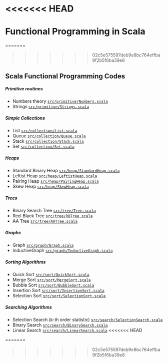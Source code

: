 <<<<<<< HEAD
=======
# Functional Programming in Scala
=======
>>>>>>> 02c5e575597deb9e8bc764effba9f2b5f6ba39e8
## Scala Functional Programming Codes
##### Primitive routines
* Numbers theory [`src/primitive/Numbers.scala`](https://github.comSHSSCPG131/FPInScalasrc/primitive/Numbers.scala)
* Strings [`src/primitive/Strings.scala`](https://github.comSHSSCPG131/FPInScalasrc/primitive/Strings.scala)

##### Simple Collections
* List [`src/collection/List.scala`](https://github.comSHSSCPG131/FPInScalasrc/collection/List.scala)
* Queue [`src/collection/Queue.scala`](https://github.comSHSSCPG131/FPInScalasrc/collection/Queue.scala)
* Stack [`src/collection/Stack.scala`](https://github.comSHSSCPG131/FPInScalasrc/collection/Stack.scala)
* Set [`src/collection/Set.scala`](https://github.comSHSSCPG131/FPInScalasrc/collection/Set.scala)

##### Heaps
* Standard Binary Heap [`src/heap/StandardHeap.scala`](https://github.comSHSSCPG131/FPInScalasrc/heap/StandardHeap.scala)
* Leftist Heap [`src/heap/LeftistHeap.scala`](https://github.comSHSSCPG131/FPInScalasrc/heap/LeftistHeap.scala)
* Pairing Heap [`src/heap/PairingHeap.scala`](https://github.comSHSSCPG131/FPInScalasrc/heap/PairingHeap.scala)
* Skew Heap [`src/heap/SkewHeap.scala`](https://github.comSHSSCPG131/FPInScalasrc/heap/SkewHeap.scala)


##### Trees
* Binary Search Tree [`src/tree/Tree.scala`](https://github.comSHSSCPG131/FPInScalasrc/tree/Tree.scala)
* Red-Black Tree [`src/tree/RBTree.scala`](https://github.comSHSSCPG131/FPInScalasrc/tree/RBTree.scala)
* AA Tree [`src/tree/AATree.scala`](https://github.comSHSSCPG131/FPInScalasrc/tree/AATree.scala)


##### Graphs
* Graph [`src/graph/Graph.scala`](https://github.comSHSSCPG131/FPInScalasrc/graph/Graph.scala)
* InductiveGraph [`src/graph/InductiveGraph.scala`](https://github.comSHSSCPG131/FPInScalasrc/graph/InductiveGraph.scala)

##### Sorting Algorithms
* Quick Sort [`src/sort/QuickSort.scala`](https://github.comSHSSCPG131/FPInScalasrc/sort/QuickSort.scala)
* Merge Sort [`src/sort/MergeSort.scala`](https://github.comSHSSCPG131/FPInScalasrc/sort/MergeSort.scala)
* Bubble Sort [`src/sort/BubbleSort.scala`](https://github.comSHSSCPG131/FPInScalasrc/sort/BubbleSort.scala)
* Insertion Sort [`src/sort/InsertionSort.scala`](https://github.comSHSSCPG131/FPInScalasrc/sort/InsertionSort.scala)
* Selection Sort [`src/sort/SelectionSort.scala`](https://github.comSHSSCPG131/FPInScalasrc/sort/SelectionSort.scala)

##### Searching Algorithms
* Selection Search (k-th order statistic) [`src/search/SelectionSearch.scala`](https://github.comSHSSCPG131/FPInScalasrc/search/SelectionSearch.scala)
* Binary Search [`src/search/BinarySearch.scala`](https://github.comSHSSCPG131/FPInScalasrc/search/BinarySearch.scala)
* Linear Search [`src/search/LinearSearch.scala`](https://github.comSHSSCPG131/FPInScalasrc/search/LinearSearch.scala)
<<<<<<< HEAD


=======
>>>>>>> 02c5e575597deb9e8bc764effba9f2b5f6ba39e8

